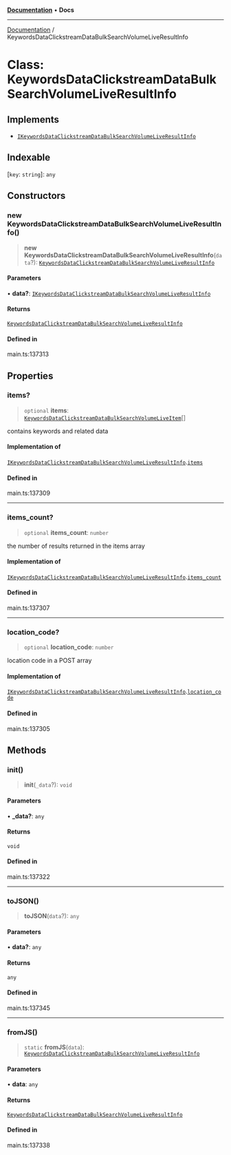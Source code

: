 [**Documentation**](../README.md) • **Docs**

***

[Documentation](../globals.md) / KeywordsDataClickstreamDataBulkSearchVolumeLiveResultInfo

# Class: KeywordsDataClickstreamDataBulkSearchVolumeLiveResultInfo

## Implements

- [`IKeywordsDataClickstreamDataBulkSearchVolumeLiveResultInfo`](../interfaces/IKeywordsDataClickstreamDataBulkSearchVolumeLiveResultInfo.md)

## Indexable

 \[`key`: `string`\]: `any`

## Constructors

### new KeywordsDataClickstreamDataBulkSearchVolumeLiveResultInfo()

> **new KeywordsDataClickstreamDataBulkSearchVolumeLiveResultInfo**(`data`?): [`KeywordsDataClickstreamDataBulkSearchVolumeLiveResultInfo`](KeywordsDataClickstreamDataBulkSearchVolumeLiveResultInfo.md)

#### Parameters

• **data?**: [`IKeywordsDataClickstreamDataBulkSearchVolumeLiveResultInfo`](../interfaces/IKeywordsDataClickstreamDataBulkSearchVolumeLiveResultInfo.md)

#### Returns

[`KeywordsDataClickstreamDataBulkSearchVolumeLiveResultInfo`](KeywordsDataClickstreamDataBulkSearchVolumeLiveResultInfo.md)

#### Defined in

main.ts:137313

## Properties

### items?

> `optional` **items**: [`KeywordsDataClickstreamDataBulkSearchVolumeLiveItem`](KeywordsDataClickstreamDataBulkSearchVolumeLiveItem.md)[]

contains keywords and related data

#### Implementation of

[`IKeywordsDataClickstreamDataBulkSearchVolumeLiveResultInfo`](../interfaces/IKeywordsDataClickstreamDataBulkSearchVolumeLiveResultInfo.md).[`items`](../interfaces/IKeywordsDataClickstreamDataBulkSearchVolumeLiveResultInfo.md#items)

#### Defined in

main.ts:137309

***

### items\_count?

> `optional` **items\_count**: `number`

the number of results returned in the items array

#### Implementation of

[`IKeywordsDataClickstreamDataBulkSearchVolumeLiveResultInfo`](../interfaces/IKeywordsDataClickstreamDataBulkSearchVolumeLiveResultInfo.md).[`items_count`](../interfaces/IKeywordsDataClickstreamDataBulkSearchVolumeLiveResultInfo.md#items_count)

#### Defined in

main.ts:137307

***

### location\_code?

> `optional` **location\_code**: `number`

location code in a POST array

#### Implementation of

[`IKeywordsDataClickstreamDataBulkSearchVolumeLiveResultInfo`](../interfaces/IKeywordsDataClickstreamDataBulkSearchVolumeLiveResultInfo.md).[`location_code`](../interfaces/IKeywordsDataClickstreamDataBulkSearchVolumeLiveResultInfo.md#location_code)

#### Defined in

main.ts:137305

## Methods

### init()

> **init**(`_data`?): `void`

#### Parameters

• **\_data?**: `any`

#### Returns

`void`

#### Defined in

main.ts:137322

***

### toJSON()

> **toJSON**(`data`?): `any`

#### Parameters

• **data?**: `any`

#### Returns

`any`

#### Defined in

main.ts:137345

***

### fromJS()

> `static` **fromJS**(`data`): [`KeywordsDataClickstreamDataBulkSearchVolumeLiveResultInfo`](KeywordsDataClickstreamDataBulkSearchVolumeLiveResultInfo.md)

#### Parameters

• **data**: `any`

#### Returns

[`KeywordsDataClickstreamDataBulkSearchVolumeLiveResultInfo`](KeywordsDataClickstreamDataBulkSearchVolumeLiveResultInfo.md)

#### Defined in

main.ts:137338
